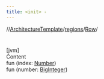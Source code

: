 ```yaml
---
title: <init> -
---
```

//[ArchitectureTemplate](../../index.md)/[regions](../index.md)/[Row](index.md)/[<init>](-init-.md)



# <init>  
[jvm]  
Content  
fun [<init>](-init-.md)(index: [Number](https://kotlinlang.org/api/latest/jvm/stdlib/kotlin/-number/index.html))  
fun [<init>](-init-.md)(number: [BigInteger](https://docs.oracle.com/javase/8/docs/api/java/math/BigInteger.html))  



